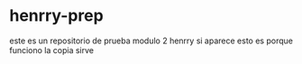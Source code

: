 # henrry-prep
este es un repositorio de prueba modulo 2 henrry
si aparece esto es porque funciono la copia 
sirve